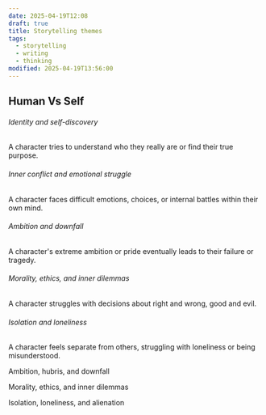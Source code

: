 ```yaml
---
date: 2025-04-19T12:08
draft: true
title: Storytelling themes
tags:
  - storytelling
  - writing
  - thinking
modified: 2025-04-19T13:56:00
---
```

## Human Vs Self

###### Identity and self-discovery
A character tries to understand who they really are or find their true purpose.
###### Inner conflict and emotional struggle
A character faces difficult emotions, choices, or internal battles within their own mind.
###### Ambition and downfall
A character's extreme ambition or pride eventually leads to their failure or tragedy.
###### Morality, ethics, and inner dilemmas
A character struggles with decisions about right and wrong, good and evil.
###### Isolation and loneliness
A character feels separate from others, struggling with loneliness or being misunderstood.

Ambition, hubris, and downfall

Morality, ethics, and inner dilemmas

Isolation, loneliness, and alienation